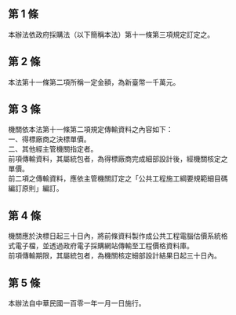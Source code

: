 第 1 條
-------
本辦法依政府採購法（以下簡稱本法）第十一條第三項規定訂定之。

第 2 條
-------
本法第十一條第二項所稱一定金額，為新臺幣一千萬元。

第 3 條
-------
機關依本法第十一條第二項規定傳輸資料之內容如下：  
一、得標廠商之決標單價。  
二、其他經主管機關指定者。  
前項傳輸資料，其屬統包者，為得標廠商完成細部設計後，經機關核定之  
單價。  
前二項之傳輸資料，應依主管機關訂定之「公共工程施工綱要規範細目碼  
編訂原則」編訂。

第 4 條
-------
機關應於決標日起三十日內，將前條資料製作成公共工程電腦估價系統格  
式電子檔，並透過政府電子採購網站傳輸至工程價格資料庫。  
前項傳輸期限，其屬統包者，為機關核定細部設計結果日起三十日內。

第 5 條
-------
本辦法自中華民國一百零一年一月一日施行。

